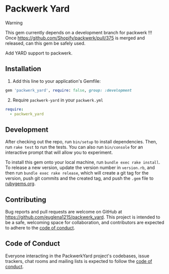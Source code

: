 # Packwerk Yard

> [!WARNING]
> This gem currently depends on a development branch for packwerk !!!
> Once https://github.com/Shopify/packwerk/pull/375 is merged and released, can this gem be safely used.

Add YARD support to packwerk.

## Installation

1. Add this line to your application's Gemfile:

```ruby
gem 'packwerk_yard', require: false, group: :development
```

2. Require `packwerk-yard` in your `packwerk.yml`

```yaml
require:
  - packwerk_yard
```

## Development

After checking out the repo, run `bin/setup` to install dependencies. Then, run `rake test` to run the tests. You can also run `bin/console` for an interactive prompt that will allow you to experiment.

To install this gem onto your local machine, run `bundle exec rake install`. To release a new version, update the version number in `version.rb`, and then run `bundle exec rake release`, which will create a git tag for the version, push git commits and the created tag, and push the `.gem` file to [rubygems.org](https://rubygems.org).

## Contributing

Bug reports and pull requests are welcome on GitHub at https://github.com/euglena1215/packwerk_yard. This project is intended to be a safe, welcoming space for collaboration, and contributors are expected to adhere to the [code of conduct](https://github.com/[USERNAME]/packwerk_yard/blob/main/CODE_OF_CONDUCT.md).

## Code of Conduct

Everyone interacting in the PackwerkYard project's codebases, issue trackers, chat rooms and mailing lists is expected to follow the [code of conduct](https://github.com/[USERNAME]/packwerk_yard/blob/main/CODE_OF_CONDUCT.md).
